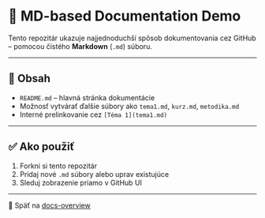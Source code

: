 # 📄 MD-based Documentation Demo

Tento repozitár ukazuje najjednoduchší spôsob dokumentovania cez GitHub – pomocou čistého **Markdown** (`.md`) súboru.

---

## 📘 Obsah

* `README.md` – hlavná stránka dokumentácie
* Možnosť vytvárať ďalšie súbory ako `tema1.md`, `kurz.md`, `metodika.md`
* Interné prelinkovanie cez `[Téma 1](tema1.md)`

---

## ✅ Ako použiť

1. Forkni si tento repozitár
2. Pridaj nové `.md` súbory alebo uprav existujúce
3. Sleduj zobrazenie priamo v GitHub UI

---

🔗 Späť na [docs-overview](https://github.com/GitDocs-Lab/docs-overview)
